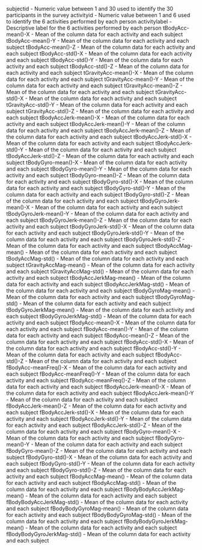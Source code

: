 subjectid - Numeric value between 1 and 30 used to identify the 30 participants in the survey
activityid - Numeric value between 1 and 6 used to identify the 6 activities performed by each person
activitylabel - Descriptive label for the 6 activities performed by each person
tBodyAcc-mean()-X - Mean of the column data for each activity and each subject
tBodyAcc-mean()-Y - Mean of the column data for each activity and each subject
tBodyAcc-mean()-Z - Mean of the column data for each activity and each subject
tBodyAcc-std()-X - Mean of the column data for each activity and each subject
tBodyAcc-std()-Y - Mean of the column data for each activity and each subject
tBodyAcc-std()-Z - Mean of the column data for each activity and each subject
tGravityAcc-mean()-X - Mean of the column data for each activity and each subject
tGravityAcc-mean()-Y - Mean of the column data for each activity and each subject
tGravityAcc-mean()-Z - Mean of the column data for each activity and each subject
tGravityAcc-std()-X - Mean of the column data for each activity and each subject
tGravityAcc-std()-Y - Mean of the column data for each activity and each subject
tGravityAcc-std()-Z - Mean of the column data for each activity and each subject
tBodyAccJerk-mean()-X - Mean of the column data for each activity and each subject
tBodyAccJerk-mean()-Y - Mean of the column data for each activity and each subject
tBodyAccJerk-mean()-Z - Mean of the column data for each activity and each subject
tBodyAccJerk-std()-X - Mean of the column data for each activity and each subject
tBodyAccJerk-std()-Y - Mean of the column data for each activity and each subject
tBodyAccJerk-std()-Z - Mean of the column data for each activity and each subject
tBodyGyro-mean()-X - Mean of the column data for each activity and each subject
tBodyGyro-mean()-Y - Mean of the column data for each activity and each subject
tBodyGyro-mean()-Z - Mean of the column data for each activity and each subject
tBodyGyro-std()-X - Mean of the column data for each activity and each subject
tBodyGyro-std()-Y - Mean of the column data for each activity and each subject
tBodyGyro-std()-Z - Mean of the column data for each activity and each subject
tBodyGyroJerk-mean()-X - Mean of the column data for each activity and each subject
tBodyGyroJerk-mean()-Y - Mean of the column data for each activity and each subject
tBodyGyroJerk-mean()-Z - Mean of the column data for each activity and each subject
tBodyGyroJerk-std()-X - Mean of the column data for each activity and each subject
tBodyGyroJerk-std()-Y - Mean of the column data for each activity and each subject
tBodyGyroJerk-std()-Z - Mean of the column data for each activity and each subject
tBodyAccMag-mean() - Mean of the column data for each activity and each subject
tBodyAccMag-std() - Mean of the column data for each activity and each subject
tGravityAccMag-mean() - Mean of the column data for each activity and each subject
tGravityAccMag-std() - Mean of the column data for each activity and each subject
tBodyAccJerkMag-mean() - Mean of the column data for each activity and each subject
tBodyAccJerkMag-std() - Mean of the column data for each activity and each subject
tBodyGyroMag-mean() - Mean of the column data for each activity and each subject
tBodyGyroMag-std() - Mean of the column data for each activity and each subject
tBodyGyroJerkMag-mean() - Mean of the column data for each activity and each subject
tBodyGyroJerkMag-std() - Mean of the column data for each activity and each subject
fBodyAcc-mean()-X - Mean of the column data for each activity and each subject
fBodyAcc-mean()-Y - Mean of the column data for each activity and each subject
fBodyAcc-mean()-Z - Mean of the column data for each activity and each subject
fBodyAcc-std()-X - Mean of the column data for each activity and each subject
fBodyAcc-std()-Y - Mean of the column data for each activity and each subject
fBodyAcc-std()-Z - Mean of the column data for each activity and each subject
fBodyAcc-meanFreq()-X - Mean of the column data for each activity and each subject
fBodyAcc-meanFreq()-Y - Mean of the column data for each activity and each subject
fBodyAcc-meanFreq()-Z - Mean of the column data for each activity and each subject
fBodyAccJerk-mean()-X - Mean of the column data for each activity and each subject
fBodyAccJerk-mean()-Y - Mean of the column data for each activity and each subject
fBodyAccJerk-mean()-Z - Mean of the column data for each activity and each subject
fBodyAccJerk-std()-X - Mean of the column data for each activity and each subject
fBodyAccJerk-std()-Y - Mean of the column data for each activity and each subject
fBodyAccJerk-std()-Z - Mean of the column data for each activity and each subject
fBodyGyro-mean()-X - Mean of the column data for each activity and each subject
fBodyGyro-mean()-Y - Mean of the column data for each activity and each subject
fBodyGyro-mean()-Z - Mean of the column data for each activity and each subject
fBodyGyro-std()-X - Mean of the column data for each activity and each subject
fBodyGyro-std()-Y - Mean of the column data for each activity and each subject
fBodyGyro-std()-Z - Mean of the column data for each activity and each subject
fBodyAccMag-mean() - Mean of the column data for each activity and each subject
fBodyAccMag-std() - Mean of the column data for each activity and each subject
fBodyBodyAccJerkMag-mean() - Mean of the column data for each activity and each subject
fBodyBodyAccJerkMag-std() - Mean of the column data for each activity and each subject
fBodyBodyGyroMag-mean() - Mean of the column data for each activity and each subject
fBodyBodyGyroMag-std() - Mean of the column data for each activity and each subject
fBodyBodyGyroJerkMag-mean() - Mean of the column data for each activity and each subject
fBodyBodyGyroJerkMag-std() - Mean of the column data for each activity and each subject